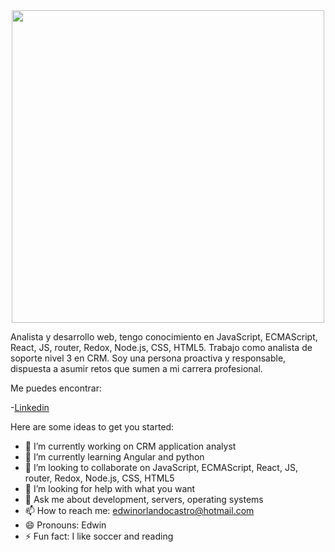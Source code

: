 
 <div align="center"> 
   <img src="https://plus.unsplash.com/premium_photo-1685086785636-2a1a0e5b591f?q=80&w=1632&auto=format&fit=crop&ixlib=rb-4.0.3&ixid=M3wxMjA3fDB8MHxwaG90by1wYWdlfHx8fGVufDB8fHx8fA%3D%3D"
   width="500" high="300">   
 </div>

Analista y desarrollo web, tengo conocimiento en  JavaScript, ECMAScript, React, JS, router, Redox, Node.js, CSS, HTML5. Trabajo como analista de soporte nivel 3 en CRM. Soy una persona proactiva y responsable, dispuesta a asumir retos que sumen a mi carrera profesional.

Me puedes encontrar:

-[Linkedin](https://www.linkedin.com/in/edwin-orlando-castro-orjuela-803293160/)


Here are some ideas to get you started:

- 🔭 I’m currently working on CRM application analyst
- 🌱 I’m currently learning Angular and python
- 👯 I’m looking to collaborate on JavaScript, ECMAScript, React, JS, router, Redox, Node.js, CSS, HTML5
- 🤔 I’m looking for help with what you want
- 💬 Ask me about development, servers, operating systems
- 📫 How to reach me: edwinorlandocastro@hotmail.com
- 😄 Pronouns: Edwin  
- ⚡ Fun fact: I like soccer and reading

